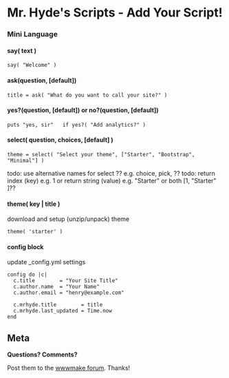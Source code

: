 # Mr. Hyde's Scripts - Add Your Script!


### Mini Language


#### say( text )

    say( "Welcome" )

#### ask(question, [default])

    title = ask( "What do you want to call your site?" )

#### yes?(question, [default]) or no?(question, [default])

    puts "yes, sir"   if yes?( "Add analytics?" )

#### select( question, choices, [default] )

    theme = select( "Select your theme", ["Starter", "Bootstrap", "Minimal"] )


todo: use alternative names for select ?? e.g. choice, pick, ??
todo: return index (key) e.g. 1 or return string (value) e.g. "Starter" or both [1, "Starter" ]??



#### theme( key | title )

download and setup (unzip/unpack) theme

    theme( 'starter' )


#### config block

update _config.yml settings

    config do |c|
      c.title        = "Your Site Title"
      c.author.name  = "Your Name"
      c.author.email = "henry@example.com"
      
      c.mrhyde.title        = title
      c.mrhyde.last_updated = Time.now
    end



## Meta


**Questions? Comments?**

Post them to the [wwwmake forum](http://groups.google.com/group/wwwmake). Thanks!


